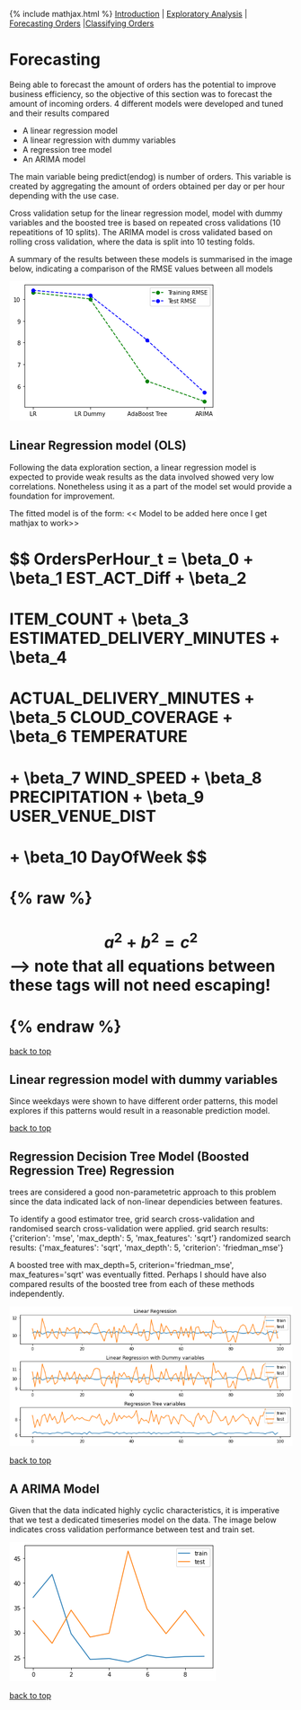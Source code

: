 {% include mathjax.html %}
[Introduction](./../../index.md) | [Exploratory Analysis](./../pages/data_exploration.md) | [Forecasting Orders](./../pages/order_forecasting.md) |[Classifying Orders](./../pages/order_classification.md)

# Forecasting

Being able to forecast the amount of orders has the potential to
improve business efficiency, so the objective of this section was to
forecast the amount of incoming orders. 4 different models were
developed and tuned and their results compared

- A linear regression model
- A linear regression with dummy variables
- A regression tree model
- An ARIMA model

The main variable being predict(endog) is number of orders. This
variable is created by aggregating the amount of orders obtained per
day or per hour depending with the use case.

Cross validation setup for the linear regression model, model with
dummy variables and the boosted tree is based on repeated cross
validations (10 repeatitions of 10 splits). The ARIMA model is cross
validated based on rolling cross validation, where the data is split
into 10 testing folds.

A summary of the results between these models is summarised in the
image below, indicating a comparison of the RMSE values between all
models

![lr_tree_train_test](../images/rmse_all.png)

## Linear Regression model (OLS)

Following the data exploration section, a linear regression model is
expected to provide weak results as the data involved showed very low
correlations. Nonetheless using it as a part of the model set would
provide a foundation for improvement.

The fitted model is of the form:
<< Model to be added here once I get mathjax to work>>
# $$ OrdersPerHour_t = \beta_0 + \beta_1 EST_ACT_Diff + \beta_2
# ITEM_COUNT + \beta_3 ESTIMATED_DELIVERY_MINUTES + \beta_4
# ACTUAL_DELIVERY_MINUTES + \beta_5 CLOUD_COVERAGE + \beta_6 TEMPERATURE
# + \beta_7 WIND_SPEED + \beta_8 PRECIPITATION + \beta_9 USER_VENUE_DIST
# + \beta_10 DayOfWeek $$

# {% raw %}
#   $$a^2 + b^2 = c^2$$ --> note that all equations between these tags will not need escaping! 
#  {% endraw %}


[back to top](./../pages/order_forecasting.md)

## Linear regression model with dummy variables

Since weekdays were shown to have different order patterns, this model
explores if this patterns would result in a reasonable prediction
model.

[back to top](./../pages/order_forecasting.md)


## Regression Decision Tree Model (Boosted Regression Tree) Regression
trees are considered a good non-parametetric approach to this problem
since the data indicated lack of non-linear dependicies between features.

To identify a good estimator tree, grid search cross-validation and
randomised search cross-validation were applied.
grid search results: {'criterion': 'mse', 'max_depth': 5, 'max_features': 'sqrt'}
randomized search results: {'max_features': 'sqrt', 'max_depth': 5, 'criterion': 'friedman_mse'}

A boosted tree with max_depth=5, criterion='friedman_mse',
max_features='sqrt' was eventually fitted. Perhaps I should have also
compared results of the boosted tree from each of these methods
independently.

![lr_tree_train_test](../images/train_test_lr_lrd_tree.png)

[back to top](./../pages/order_forecasting.md)

## A ARIMA Model

Given that the data indicated highly cyclic characteristics, it is
imperative that we test a dedicated timeseries model on the data. The
image below indicates cross validation performance between test and
train set.

![arima_train_test](../images/arima_train_test.png)

[back to top](./../pages/order_forecasting.md)

